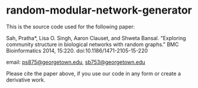 random-modular-network-generator
================================
This is the source code used for the following paper:

Sah, Pratha*, Lisa O. Singh, Aaron Clauset, and Shweta Bansal. "Exploring community structure in biological networks with random graphs." BMC Bioinformatics 2014, 15:220. doi:10.1186/1471-2105-15-220

email: ps875@georgetown.edu, sb753@georgetown.edu

Please cite the paper above, if you use our code in any form or create a derivative work.


